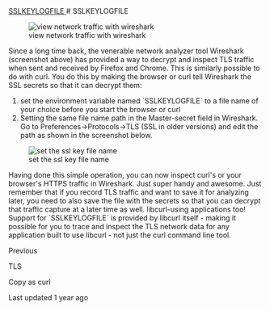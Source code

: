 <a href="../version.html" class="navButton-94f2579c--pageItemWithChildrenNested-2c5d8183--navButtonClickable-161b88ca">
</a>

<a href="../persist.html" class="navButton-94f2579c--pageItemWithChildrenNested-2c5d8183--navButtonClickable-161b88ca">
</a>
<a href="../telnet.html" class="navButton-94f2579c--pageItemWithChildrenNested-2c5d8183--navButtonClickable-161b88ca">
</a>

<a href="sslkeylogfile.html" class="navButton-94f2579c--pageItemWithChildrenNested-2c5d8183--navButtonClickable-161b88ca--navButtonOpened-6a88552e">
<span class="text-4505230f--UIH300-2063425d--textContentFamily-49a318e1--navButtonLabel-14a4968f">SSLKEYLOGFILE</span>
</a>

<a href="../copyas.html" class="navButton-94f2579c--pageItemWithChildrenNested-2c5d8183--navButtonClickable-161b88ca">
</a>
# <span class="text-4505230f--DisplayH900-bfb998fa--textContentFamily-49a318e1">SSLKEYLOGFILE</span>

<span class="text-4505230f--UIH300-2063425d--textUIFamily-5ebd8e40--text-8ee2c8b2">
</span>

<figure>
<img src="https://gblobscdn.gitbook.com/assets%2F-LvW30LMWx5oHe1_SY3L%2F-LvW31Saq-3M0AP13zyD%2F-LvW3KJpv_aPnmobSWEB%2Fwireshark-screenshot.png?alt=media" alt="view network traffic with wireshark" class="image-52799b3c" />
<figcaption>
<span class="text-4505230f--TextH400-3033861f--textContentFamily-49a318e1" style="max-width:100%">view network traffic with wireshark</span>
</figcaption>
</figure>

<span class="text-4505230f--TextH400-3033861f--textContentFamily-49a318e1">
<span data-key="15dd344b32104aed93a856bb667cb43d">
<span data-offset-key="15dd344b32104aed93a856bb667cb43d:0">Since a long time back, the venerable network analyzer tool Wireshark (screenshot above) has provided a way to decrypt and inspect TLS traffic when sent and received by Firefox and Chrome.</span>
</span>
</span>

<span class="text-4505230f--TextH400-3033861f--textContentFamily-49a318e1">
<span data-key="b27bdd095b7c4829a42c5ef0baece056">
<span data-offset-key="b27bdd095b7c4829a42c5ef0baece056:0">This is similarly possible to do with curl.</span>
</span>
</span>

<span class="text-4505230f--TextH400-3033861f--textContentFamily-49a318e1">
<span data-key="0d9546fa708f436ab5743f60d92689ca">
<span data-offset-key="0d9546fa708f436ab5743f60d92689ca:0">You do this by making the browser or curl tell Wireshark the SSL secrets so that it can decrypt them:</span>
</span>
</span>

1.  <span class="text-4505230f--TextH400-3033861f--textContentFamily-49a318e1">
    <span data-key="19bc93bdb8fa497c9d8d5847ac9f2257">
    <span data-offset-key="19bc93bdb8fa497c9d8d5847ac9f2257:0">set the environment variable named </span>
    <span data-offset-key="19bc93bdb8fa497c9d8d5847ac9f2257:1">`SSLKEYLOGFILE`</span>
    <span data-offset-key="19bc93bdb8fa497c9d8d5847ac9f2257:2"> to a file name of your choice before you start the browser or curl</span>
    </span>
    </span>

2.  <span class="text-4505230f--TextH400-3033861f--textContentFamily-49a318e1">
    <span data-key="8b5bb02b05e2401a8230c5dce7903c7d">
    <span data-offset-key="8b5bb02b05e2401a8230c5dce7903c7d:0">Setting the same file name path in the Master-secret field in Wireshark. Go to Preferences-&gt;Protocols-&gt;TLS (SSL in older versions) and edit the path as shown in the screenshot below.</span>
    </span>
    </span>

<figure>
<img src="https://gblobscdn.gitbook.com/assets%2F-LvW30LMWx5oHe1_SY3L%2F-LvW31Saq-3M0AP13zyD%2F-LvW3KJrfDmSVhybPZdn%2Fwireshark-ssl-master-secret.png?alt=media" alt="set the ssl key file name" class="image-52799b3c" />
<figcaption>
<span class="text-4505230f--TextH400-3033861f--textContentFamily-49a318e1" style="max-width:100%">set the ssl key file name</span>
</figcaption>
</figure>

<span class="text-4505230f--TextH400-3033861f--textContentFamily-49a318e1">
<span data-key="0b2387d3540f40908683f093b789b800">
<span data-offset-key="0b2387d3540f40908683f093b789b800:0">Having done this simple operation, you can now inspect curl's or your browser's HTTPS traffic in Wireshark. Just super handy and awesome.</span>
</span>
</span>

<span class="text-4505230f--TextH400-3033861f--textContentFamily-49a318e1">
<span data-key="ed23566ea999444cb9e2baddfcd3d991">
<span data-offset-key="ed23566ea999444cb9e2baddfcd3d991:0">Just remember that if you record TLS traffic and want to save it for analyzing later, you need to also save the file with the secrets so that you can decrypt that traffic capture at a later time as well.</span>
</span>
</span>

<span class="text-4505230f--HeadingH700-04e1a2a3--textContentFamily-49a318e1">
<span data-key="0701af4408b146009a7be24ad7e4fbf6">
<span data-offset-key="0701af4408b146009a7be24ad7e4fbf6:0">libcurl-using applications too!</span>
</span>
</span>

<span class="text-4505230f--TextH400-3033861f--textContentFamily-49a318e1">
<span data-key="741ac220d96f4fb7a2a291e428df7847">
<span data-offset-key="741ac220d96f4fb7a2a291e428df7847:0">Support for </span>
<span data-offset-key="741ac220d96f4fb7a2a291e428df7847:1">`SSLKEYLOGFILE`</span>
<span data-offset-key="741ac220d96f4fb7a2a291e428df7847:2"> is provided by libcurl itself - making it possible for you to trace and inspect the TLS network data for any application built to use libcurl - not just the curl command line tool.</span>
</span>
</span>

<a href="../tls.html" class="reset-3c756112--card-6570f064--whiteCard-fff091a4--cardPrevious-56a5e674">
</a>

<span class="text-4505230f--TextH200-a3425406--textContentFamily-49a318e1">Previous</span>

<span class="text-4505230f--UIH400-4e41e82a--textContentFamily-49a318e1">TLS</span>

<a href="../copyas.html" class="reset-3c756112--card-6570f064--whiteCard-fff091a4--cardNext-19241c42">
</a>

<span class="text-4505230f--UIH400-4e41e82a--textContentFamily-49a318e1">Copy as curl</span>

<span class="text-4505230f--TextH200-a3425406--textContentFamily-49a318e1">Last updated 1 year ago</span>
